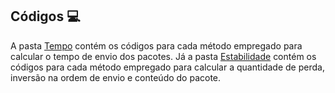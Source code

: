 ## Códigos 💻
A pasta [Tempo](EA006_TCC_ESP-NOW/Code/Tempo) contém os códigos para cada método empregado para calcular o tempo de envio dos pacotes.
Já a pasta [Estabilidade](EA006_TCC_ESP-NOW/Code/Estabilidade) contém os códigos para cada método empregado para calcular a quantidade de perda, inversão na ordem de envio e conteúdo do pacote.
